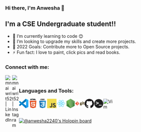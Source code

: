 ### Hi there, I'm Anwesha 👋

## I'm a CSE Undergraduate student!!

- 🌱 I’m currently learning to code 😊
- 👯 I’m looking to upgrade my skills and create more projects.
- 🥅 2022 Goals: Contribute more to Open Source projects.
- ⚡ Fun fact: I love to paint, click pics and read books.

### Connect with me:

[<img align="left" alt="mnaiwrit52 | LinkedIn" width="22px" src="https://cdn.jsdelivr.net/npm/simple-icons@v3/icons/linkedin.svg" />][linkedin]
[<img align="left" alt="mnaiwrit52 | Instagram" width="22px" src="https://cdn.jsdelivr.net/npm/simple-icons@v3/icons/instagram.svg" />][instagram]

<br />

### Languages and Tools:

<img align="left" alt="Visual Studio Code" width="30px" src="https://raw.githubusercontent.com/github/explore/80688e429a7d4ef2fca1e82350fe8e3517d3494d/topics/visual-studio-code/visual-studio-code.png" />
<img align="left" alt="HTML5" width="30px" src="https://raw.githubusercontent.com/github/explore/80688e429a7d4ef2fca1e82350fe8e3517d3494d/topics/html/html.png" />
<img align="left" alt="CSS3" width="30px" src="https://raw.githubusercontent.com/github/explore/80688e429a7d4ef2fca1e82350fe8e3517d3494d/topics/css/css.png" />
<img align="left" alt="JavaScript" width="30px" src="https://raw.githubusercontent.com/github/explore/80688e429a7d4ef2fca1e82350fe8e3517d3494d/topics/javascript/javascript.png" />
<img align="left" alt="React" width="30px" src="https://raw.githubusercontent.com/github/explore/80688e429a7d4ef2fca1e82350fe8e3517d3494d/topics/react/react.png" />
<img align="left" alt="Node.js" width="30px" src="https://raw.githubusercontent.com/github/explore/80688e429a7d4ef2fca1e82350fe8e3517d3494d/topics/nodejs/nodejs.png" />
<img align="left" alt="Git" width="30px" src="https://raw.githubusercontent.com/github/explore/80688e429a7d4ef2fca1e82350fe8e3517d3494d/topics/git/git.png" />
<img align="left" alt="GitHub" width="30px" src="https://raw.githubusercontent.com/github/explore/78df643247d429f6cc873026c0622819ad797942/topics/github/github.png" />
<img align="left" alt="Terminal" width="30px" src="https://raw.githubusercontent.com/github/explore/80688e429a7d4ef2fca1e82350fe8e3517d3494d/topics/terminal/terminal.png" />
<img align="left" alt="Vim" width="30px" src="https://cdn.freebiesupply.com/logos/large/2x/vim-logo-png-transparent.png" />
<br />

[instagram]: https://instagram.com/c.r.e.a.t.i.v.e_f.r.e.a.k_/
[linkedin]: https://www.linkedin.com/in/anwesha-saha-899831220/
<br />

[![@anwesha2240's Holopin board](https://holopin.io/api/user/board?user=anwesha2240)](https://holopin.io/@anwesha2240)
